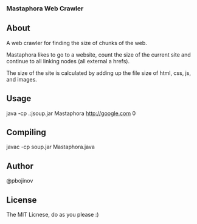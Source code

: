 ### Mastaphora Web Crawler

## About

A web crawler for finding the size of chunks of the web.

Mastaphora likes to go to a website, count the size of the current site and continue to all linking nodes (all external a hrefs).

The size of the site is calculated by adding up the file size of html, css, js, and images.

## Usage
  java -cp .:jsoup.jar Mastaphora http://google.com 0

## Compiling

javac -cp soup.jar Mastaphora.java


## Author

@pbojinov

## License

The MIT Licnese, do as you please :) 
